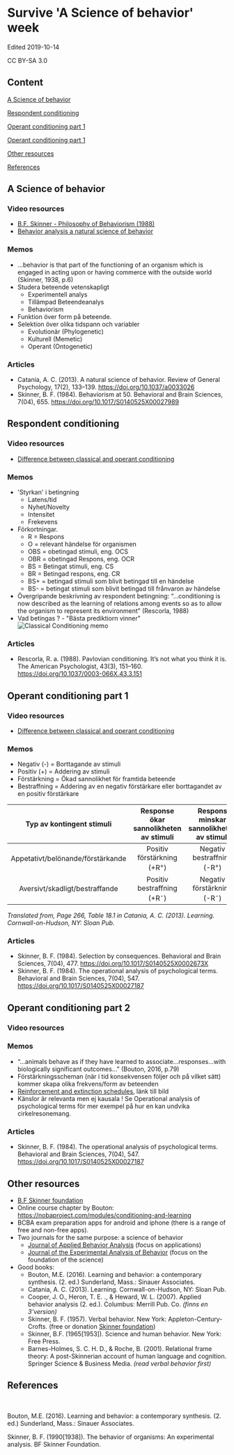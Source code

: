 # Survive 'A Science of behavior' week
Edited 2019-10-14

CC BY-SA 3.0

## Content
[A Science of behavior](#a-science-of-behavior-)


[Respondent conditioning](#respondent-conditioning-)

[Operant conditioning part 1](#operant-conditioning-part-1-)

[Operant conditioning part 1](#operant-conditioning-part-2-)

[Other resources](#other-resources-)

[References](#references-)

## A Science of behavior <a name="A Science of behavior"></a>

### Video resources

* [B.F. Skinner - Philosophy of Behaviorism (1988)](https://www.youtube.com/watch?v=NpDmRc8-pyU)
* [Behavior analysis a natural science of behavior](https://youtu.be/_18FfTZ9_yQ)

### Memos
* …behavior is that part of the functioning of an organism which is engaged in acting upon or having commerce with the outside world (Skinner, 1938, p.6)
* Studera beteende vetenskapligt
  - Experimentell analys
  - Tillämpad Beteendeanalys
  - Behaviorism
* Funktion över form på beteende.
* Selektion över olika tidspann och variabler
  - Evolutionär (Phylogenetic)
  - Kulturell (Memetic)
  - Operant (Ontogenetic)

### Articles
* Catania, A. C. (2013). A natural science of behavior. Review of General Psychology, 17(2), 133–139. https://doi.org/10.1037/a0033026
* Skinner, B. F. (1984). Behaviorism at 50. Behavioral and Brain Sciences, 7(04), 655. https://doi.org/10.1017/S0140525X00027989

## Respondent conditioning <a name="Respondent conditioning"></a>
### Video resources
* [Difference between classical and operant conditioning](https://youtu.be/H6LEcM0E0io)

### Memos
* 'Styrkan' i betingning
  - Latens/tid
  - Nyhet/Novelty
  - Intensitet
  - Frekevens
* Förkortningar.
  - R = Respons
  - O = relevant händelse för organismen
  - OBS = obetingad stimuli, eng. OCS
  - OBR = obetingad Respons, eng. OCR
  - BS = Betingat stimuli, eng. CS
  - BR = Betingad respons, eng. CR
  - BS+ = betingad stimuli som blivit betingad till en händelse
  - BS- = betingat stimuli som blivit betingad till frånvaron av händelse
* Övergripande beskrivning av respondent betingning: “…conditioning is now described as the learning of relations among events so as to allow the organism to represent its environment” (Rescorla, 1988)
* Vad betingas ? - "Bästa prediktiorn vinner"
![Classical Conditioning memo](images/Classical_Conditioning.png)

### Articles
* Rescorla, R. a. (1988). Pavlovian conditioning. It’s not what you think it is. The American Psychologist, 43(3), 151–160. https://doi.org/10.1037/0003-066X.43.3.151

## Operant conditioning part 1 <a name="Operant conditioning part 1"></a>

### Video resources
* [Difference between classical and operant conditioning](https://youtu.be/H6LEcM0E0io)

### Memos
* Negativ (-) = Borttagande av stimuli
* Positiv (+) = Addering av stimuli
* Förstärkning = Ökad sannolikhet för framtida beteende
* Bestraffning = Addering av en negativ förstärkare eller borttagandet av en positiv förstärkare


|     Typ av kontingent stimuli     | Response ökar sannolikheten av stimuli | Respons minskar sannolikheten av stimuli |
|:---------------------------------:|:--------------------------------------:|:----------------------------------------:|
| Appetativt/belönande/förstärkande | Positiv förstärkning (+R<sup>+</sup>)  | Negativ bestraffning (-R<sup>+</sup>)               |
| Aversivt/skadligt/bestraffande    | Positiv bestraffning (+R<sup>-</sup>)              | Negativ förstärkning (-R<sup>-</sup>)                |

*Translated from, Page 266, Table 18.1 in Catania, A. C. (2013). Learning. Cornwall-on-Hudson, NY: Sloan Pub.*


### Articles

* Skinner, B. F. (1984). Selection by consequences. Behavioral and Brain Sciences, 7(04), 477. https://doi.org/10.1017/S0140525X0002673X
* Skinner, B. F. (1984). The operational analysis of psychological terms. Behavioral and Brain Sciences, 7(04), 547. https://doi.org/10.1017/S0140525X00027187

## Operant conditioning part 2 <a name="Operant conditioning part 2"></a>

### Video resources

### Memos

* “…animals behave as if they have learned to associate…responses…with biologically significant outcomes…” (Bouton, 2016, p.79)
* Förstärkningsscheman (när i tid konsekvensen följer och på vilket sätt) kommer skapa olika frekvens/form av beteenden
* [Reinforcement and extinction schedules](http://s-f-walker.org.uk/pubs/lr/fig6.1small.jpg), länk till bild
* Känslor är relevanta men ej kausala ! Se Operational analysis of psychological terms för mer exempel på hur en kan undvika cirkelresonemang.

### Articles

* Skinner, B. F. (1984). The operational analysis of psychological terms. Behavioral and Brain Sciences, 7(04), 547. https://doi.org/10.1017/S0140525X00027187


## Other resources <a name="Other resources"></a>

* [B.F Skinner foundation](https://www.bfskinner.org)
* Online course chapter by Bouton: https://nobaproject.com/modules/conditioning-and-learning
* BCBA exam preparation apps for android and iphone (there is a range of free and non-free apps).
* Two journals for the same purpose: a science of behavior
  * [Journal of Applied Behavior Analysis](http://onlinelibrary.wiley.com/journal/10.1002/(ISSN)1938-3703) (focus on applications)
  * [Journal of the Experimental Analysis of Behavior](https://onlinelibrary.wiley.com/journal/19383711) (focus on the foundation of the science)
* Good books:
  * Bouton, M.E. (2016). Learning and behavior: a contemporary synthesis. (2. ed.) Sunderland, Mass.: Sinauer Associates.
  * Catania, A. C. (2013). Learning. Cornwall-on-Hudson, NY: Sloan Pub.
  * Cooper, J. O., Heron, T. E. ., & Heward, W. L. (2007). Applied behavior analysis (2. ed.). Columbus: Merrill Pub. Co. *(finns en 3'version)*
  * Skinner, B. F. (1957). Verbal behavior. New York: Appleton-Century-Crofts. (free or donation [Skinner foundation](https://www.bfskinner.org/bookstore-2/))
  * Skinner, B.F. (1965[1953]). Science and human behavior. New York: Free Press.
  * Barnes-Holmes, S. C. H. D., & Roche, B. (2001). Relational frame theory: A post-Skinnerian account of human language and cognition. Springer Science & Business Media. *(read verbal behavior first)*





## References <a name="References"></a>
<br>

Bouton, M.E. (2016). Learning and behavior: a contemporary synthesis. (2. ed.) Sunderland, Mass.: Sinauer Associates.

Skinner, B. F. (1990[1938]). The behavior of organisms: An experimental analysis. BF Skinner Foundation.
